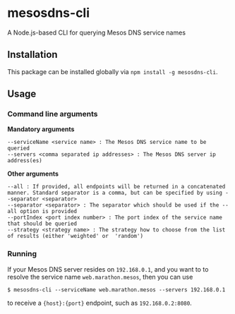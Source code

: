 # mesosdns-cli

A Node.js-based CLI for querying Mesos DNS service names

## Installation

This package can be installed globally via `npm install -g mesosdns-cli`.

## Usage

### Command line arguments

**Mandatory arguments**

```
--serviceName <service name> : The Mesos DNS service name to be queried
--servers <comma separated ip addresses> : The Mesos DNS server ip address(es)
```

**Other arguments**

```
--all : If provided, all endpoints will be returned in a concatenated manner. Standard separator is a comma, but can be specified by using --separator <separator>
--separator <separator> : The separator which should be used if the --all option is provided
--portIndex <port index number> : The port index of the service name that should be queried
--strategy <strategy name> : The strategy how to choose from the list of results (either 'weighted' or  'random')
```

### Running

If your Mesos DNS server resides on `192.168.0.1`, and you want to to resolve the service name `web.marathon.mesos`, then you can use

    $ mesosdns-cli --serviceName web.marathon.mesos --servers 192.168.0.1

to receive a `{host}:{port}` endpoint, such as `192.168.0.2:8080`.